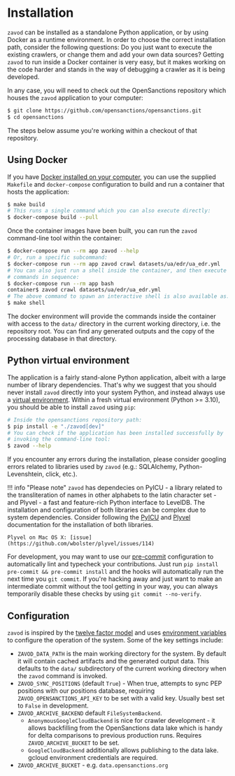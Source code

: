 # Installation

`zavod` can be installed as a standalone Python application, or by using Docker as a runtime environment. In order to choose the correct installation path, consider the following questions: Do you just want to execute the existing crawlers, or change them and add your own data sources? Getting `zavod` to run inside a Docker container is very easy, but it makes working on the code harder and stands in the way of debugging a crawler as it is being developed.

In any case, you will need to check out the OpenSanctions repository which houses the `zavod` application to your computer:

```bash
$ git clone https://github.com/opensanctions/opensanctions.git
$ cd opensanctions
```

The steps below assume you're working within a checkout of that repository.

## Using Docker

If you have [Docker installed on your computer](https://docs.docker.com/get-docker/), you can use the supplied `Makefile` and `docker-compose` configuration to build and run a container that hosts the application:

```bash
$ make build
# This runs a single command which you can also execute directly:
$ docker-compose build --pull
```

Once the container images have been built, you can run the `zavod` command-line
tool within the container:

```bash
$ docker-compose run --rm app zavod --help
# Or, run a specific subcommand:
$ docker-compose run --rm app zavod crawl datasets/ua/edr/ua_edr.yml
# You can also just run a shell inside the container, and then execute multiple
# commands in sequence:
$ docker-compose run --rm app bash
container$ zavod crawl datasets/ua/edr/ua_edr.yml
# The above command to spawn an interactive shell is also available as:
$ make shell
```

The docker environment will provide the commands inside the container with access to the `data/` directory in the current working directory, i.e. the repository root. You can find any generated outputs and the copy of the processing database in that directory.

## Python virtual environment

The application is a fairly stand-alone Python application, albeit with a large number of library dependencies. That's why we suggest that you should never install `zavod` directly into your system Python, and instead always use a [virtual environment](https://docs.python.org/3/tutorial/venv.html). Within a fresh virtual environment (Python >= 3.10), you should be able to install `zavod` using `pip`:

```bash
# Inside the opensanctions repository path:
$ pip install -e "./zavod[dev]"
# You can check if the application has been installed successfully by
# invoking the command-line tool:
$ zavod --help
```

If you encounter any errors during the installation, please consider googling errors related to libraries used by `zavod` (e.g.: SQLAlchemy, Python-Levenshtein, click, etc.).

!!! info "Please note"
    `zavod` has dependecies on PyICU - a library related to the transliteration of names in other alphabets to the latin character set - and Plyvel - a fast and feature-rich Python interface to LevelDB. The installation and configuration of both libraries can be complex due to system dependencies. Consider following the [PyICU](https://pypi.org/project/PyICU/) and [Plyvel](https://plyvel.readthedocs.io/en/latest/installation.html) documentation for the installation of both libraries.

    Plyvel on Mac OS X: [issue](https://github.com/wbolster/plyvel/issues/114)

For development, you may want to use our [pre-commit](https://pre-commit.com/) configuration to automatically lint and typecheck your contributions. Just run `pip install pre-commit && pre-commit install` and the hooks will automatically run the next time you `git commit`. If you're hacking away and just want to make an intermediate commit without the tool getting in your way, you can always temporarily disable these checks by using `git commit --no-verify`.

## Configuration

`zavod` is inspired by the [twelve factor model](https://12factor.net/) and uses
[environment variables](https://www.twilio.com/blog/2017/01/how-to-set-environment-variables.html) to configure the operation of the system. Some of the key settings include:

* `ZAVOD_DATA_PATH` is the main working directory for the system. By
  default it will contain cached artifacts and the generated output data. This
  defaults to the `data/` subdirectory of the current working directory when the
  `zavod` command is invoked.
* `ZAVOD_SYNC_POSITIONS` (default `True`) - When true, attempts to sync PEP positions with our positions database, requiring `ZAVOD_OPENSANCTIONS_API_KEY` to be set with a valid key. Usually best set to `False` in development.
* `ZAVOD_ARCHIVE_BACKEND` default `FileSystemBackend`.
    - `AnonymousGoogleCloudBackend` is nice for crawler development - it allows backfilling from the OpenSanctions data lake which is handy for delta comparisons to previous production runs. Requires `ZAVOD_ARCHIVE_BUCKET` to be set.
    - `GoogleCloudBackend` additionally allows publishing to the data lake. gcloud environment credentials are required.
* `ZAVOD_ARCHIVE_BUCKET` - e.g. `data.opensanctions.org`
